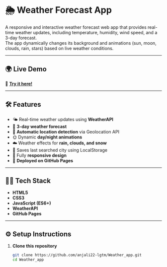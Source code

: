 # 🌦️ Weather Forecast App

A responsive and interactive weather forecast web app that provides real-time weather updates, including temperature, humidity, wind speed, and a 3-day forecast.  
The app dynamically changes its background and animations (sun, moon, clouds, rain, stars) based on live weather conditions.

---

## 🌍 Live Demo
🔗 **[Try it here!](https://anjali22-lgtm.github.io/Weather_app/)**  

---

## 🛠️ Features
- 🌤️ Real-time weather updates using **WeatherAPI**
- 📅 **3-day weather forecast**
- 📍 **Automatic location detection** via Geolocation API
- 🌞 Dynamic **day/night animations**
- ☁️ Weather effects for **rain, clouds, and snow**
- 💾 Saves last searched city using LocalStorage
- 📱 Fully **responsive design**
- 🚀 **Deployed on GitHub Pages**

---

## 🧑‍💻 Tech Stack
- **HTML5**
- **CSS3**
- **JavaScript (ES6+)**
- **WeatherAPI**
- **GitHub Pages**

---

## ⚙️ Setup Instructions
1. **Clone this repository**
   ```bash
   git clone https://github.com/anjali22-lgtm/Weather_app.git
   cd Weather_app
